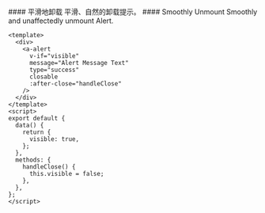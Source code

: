 <cn>
#### 平滑地卸载
平滑、自然的卸载提示。
</cn>

<us>
#### Smoothly Unmount
Smoothly and unaffectedly unmount Alert.
</us>

```vue
<template>
  <div>
    <a-alert
      v-if="visible"
      message="Alert Message Text"
      type="success"
      closable
      :after-close="handleClose"
    />
  </div>
</template>
<script>
export default {
  data() {
    return {
      visible: true,
    };
  },
  methods: {
    handleClose() {
      this.visible = false;
    },
  },
};
</script>
```
